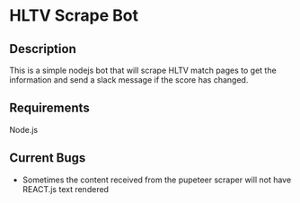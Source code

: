 # HLTV Scrape Bot

## Description

This is a simple nodejs bot that will scrape HLTV match pages to get the information and send a slack message if the score has changed.

## Requirements

Node.js

## Current Bugs

- Sometimes the content received from the pupeteer scraper will not have REACT.js text rendered
